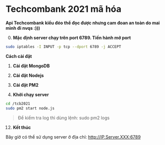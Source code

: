 # Techcombank 2021 mã hóa 

**Api Techcombank kiểu đéo thể đọc được nhưng cam đoan an toàn do mai mình đi nvqs :)))**

0. **Mặc định server chạy trên port 6789. Tiến hành mở port**
```sh
sudo iptables -I INPUT -p tcp --dport 6789 -j ACCEPT
```

**Cách cài đặt**

1. **Cài đặt MongoDB**
2. **Cài đặt Nodejs**
3. **Cài đặt PM2**

9. **Khởi chạy server**
```sh
cd /tcb2021
sudo pm2 start node.js
```

> Để kiểm tra log thì dùng lệnh: sudo pm2 logs

12. **Kết thúc**

Bây giờ có thể sử dụng server ở địa chỉ: http://IP.Server.XXX:6789
